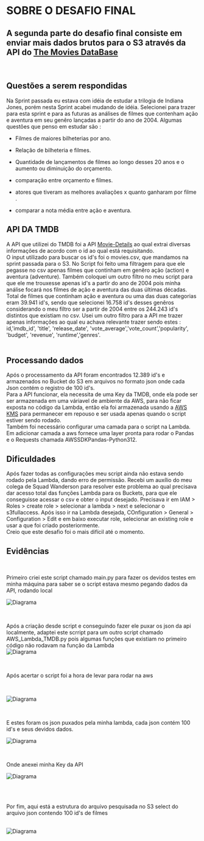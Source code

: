 # SOBRE O DESAFIO FINAL
## A segunda parte do desafio final consiste em enviar mais dados brutos para o S3 através da API do [The Movies DataBase](https://developer.themoviedb.org/docs/getting-started)

<br>

## Questões a serem respondidas
Na Sprint passada eu estava com idéia de estudar a trilogia de Indiana Jones, porém nesta Sprint acabei mudando de idéia.
Selecionei para trazer para esta sprint e para as futuras as análises de filmes que contenham ação e aventura em seu genêro lançadas a partir do ano de 2004. Algumas questões que penso em estudar são :
<br>

- Filmes de maiores bilheterias por ano. <br>

- Relação de bilheteria e filmes. <br>

- Quantidade de lançamentos de filmes ao longo desses 20 anos e o aumento ou diminuição do orçamento. <br>

- comparação entre orçamento e filmes. <br>

- atores que tiveram as melhores avaliações x quanto ganharam por filme . <br>

- comparar a nota média entre ação e aventura. <br>

## API DA TMDB
A API que utilizei do TMDB foi a API [Movie-Details](https://developer.themoviedb.org/reference/movie-details) ao qual extrai diversas informações de acordo com o id ao qual está requisitando. <br> 
O input utilizado para buscar os id's foi o movies.csv, que mandamos na sprint passada para o S3. No Script foi feito uma filtragem para que ele pegasse no csv apenas filmes que continham em genêro ação (action) e aventura (adventure). Também coloquei um outro filtro no meu script para que ele me trouxesse apenas id's a partir do ano de 2004 pois minha análise focará nos filmes de ação e aventura das duas últimas décadas. Total de filmes que continham ação e aventura ou uma das duas categorias eram 39.941 id's, sendo que selecionei 16.758 id's desses genêros considerando o meu filtro ser a partir de 2004 entre os 244.243 id's distintos que existiam no csv. Usei um outro filtro para a API me trazer apenas informações ao qual eu achava relevante trazer sendo estes : id,'imdb_id', 'title', 'release_date', 'vote_average','vote_count','popularity', 'budget', 'revenue', 'runtime','genres'.
<br>
<br>
## Processando dados
Após o processamento da API foram encontrados 12.389 id's e armazenados no Bucket do S3 em arquivos no formato json onde cada Json contém o registro de 100 id's. <br>
Para a API funcionar, ela necessita de uma Key da TMDB, onde ela pode ser ser armazenada em uma váriavel de ambiente da AWS, para não ficar exposta no código da Lambda, então ela foi armazenada usando a [AWS KMS](https://aws.amazon.com/pt/kms/) para permanecer em repouso e ser usada apenas quando o script estiver sendo rodado. <br>
Também foi necessário configurar uma camada para o script na Lambda. Em adicionar camada a aws fornece uma layer pronta para rodar o Pandas e o Requests chamada AWSSDKPandas-Python312. <br>

## Dificuldades
Após fazer todas as configurações meu script ainda não estava sendo rodado pela Lambda, dando erro de permissão. Recebi um auxílio do meu colega de Squad Wanderson para resolver este problema ao qual precisava dar acesso total das funções Lambda para os Buckets, para que ele conseguisse acessar o csv e obter o input desejado. Precisava ir em IAM > Roles > create role > selecionar a lambda > next e selecionar o s3fullaccess. Após isso ir na Lambda desejada, COnfiguration > General > Configuration > Edit e em baixo executar role, selecionar an existing role e usar a que foi criado posteriormente. <br>
Creio que este desafio foi o mais difícil até o momento. <br>

## Evidências 

<br>

Primeiro criei este script chamado main.py para fazer os devidos testes em minha máquina para saber se o script estava mesmo pegando dados da API, rodando local

![Diagrama](https://github.com/rafaelkabata/ProgramaBolsasPB/blob/main/Sprint%207/evidencias/script_teste_local.png)

<br>

Após a criação desde script e conseguindo fazer ele puxar os json da api localmente, adaptei este scrript para um outro script chamado AWS_Lambda_TMDB.py pois algumas funções que existiam no primeiro código não rodavam na função da Lambda
<br>
![Diagrama](https://github.com/rafaelkabata/ProgramaBolsasPB/blob/main/Sprint%207/evidencias/script_local.png)

<br>

Após acertar o script foi a hora de levar para rodar na aws

<br>

![Diagrama](https://github.com/rafaelkabata/ProgramaBolsasPB/blob/main/Sprint%207/evidencias/script_lambda.png)

<br>

E estes foram os json puxados pela minha lambda, cada json contém 100 id's e seus devidos dados.

![Diagrama](https://github.com/rafaelkabata/ProgramaBolsasPB/blob/main/Sprint%207/evidencias/s3.png)

<br>

Onde anexei minha Key da API 
<br>

![Diagrama](https://github.com/rafaelkabata/ProgramaBolsasPB/blob/main/Sprint%207/evidencias/token.png)

<br>
<br>

Por fim, aqui está a estrutura do arquivo pesquisada no S3 select do arquivo json contendo 100 id's de filmes 
<br> <br>

![Diagrama](https://github.com/rafaelkabata/ProgramaBolsasPB/blob/main/Sprint%207/evidencias/s3_select_json.png)












